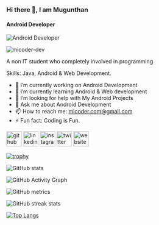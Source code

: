 ### Hi there 👋, I am Mugunthan
#### Android Developer
![Android Developer](https://micoder-dev.github.io/files/banner.png)

<p align="left"> <img src="https://komarev.com/ghpvc/?username=micoder-dev&label=Profile%20views&color=0e75b6&style=flat" alt="micoder-dev" /> </p>

A non IT student who completely involved in programming

Skills: Java, Android & Web Development.

- 🔭 I’m currently working on Android Development 
- 🌱 I’m currently learning Android & Web development 
- 🤔 I’m looking for help with My Android Projects 
- 💬 Ask me about Android Development 
- 📫 How to reach me: micoder.com@gmail.com 
- ⚡ Fun fact: Coding is Fun. 


[<img src='https://cdn.jsdelivr.net/npm/simple-icons@3.0.1/icons/github.svg' alt='github' height='40'>](https://github.com/Micoder-dev)  [<img src='https://cdn.jsdelivr.net/npm/simple-icons@3.0.1/icons/linkedin.svg' alt='linkedin' height='40'>](https://www.linkedin.com/in/Mugun/)  [<img src='https://cdn.jsdelivr.net/npm/simple-icons@3.0.1/icons/instagram.svg' alt='instagram' height='40'>](https://www.instagram.com/mi_coder/)  [<img src='https://cdn.jsdelivr.net/npm/simple-icons@3.0.1/icons/twitter.svg' alt='twitter' height='40'>](https://twitter.com/MI_Coder)  [<img src='https://cdn.jsdelivr.net/npm/simple-icons@3.0.1/icons/icloud.svg' alt='website' height='40'>](https://micoder-dev.github.io/Resume-Page/)  

[![trophy](https://github-profile-trophy.vercel.app/?username=Micoder-dev)](https://github.com/ryo-ma/github-profile-trophy)

![GitHub stats](https://github-readme-stats.vercel.app/api?username=Micoder-dev&show_icons=true&count_private=true)  

![GitHub Activity Graph](https://activity-graph.herokuapp.com/graph?username=Micoder-dev)  

![GitHub metrics](https://metrics.lecoq.io/Micoder-dev)  

![GitHub streak stats](https://github-readme-streak-stats.herokuapp.com/?user=Micoder-dev)  

[![Top Langs](https://github-readme-stats.vercel.app/api/top-langs/?username=Micoder-dev&langs_count=12)](https://github.com/anuraghazra/github-readme-stats)
